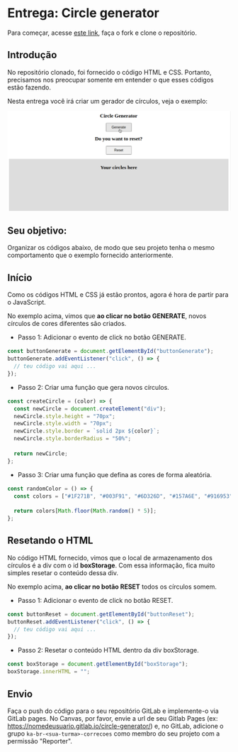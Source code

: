 # Entrega: Circle generator

Para começar, acesse [este link](https://gitlab.com/kenzie-academy-brasil/se/fe/getting-started-with-javascript/assessment-circle-generator), faça o fork e clone o repositório.

## Introdução

No repositório clonado, foi fornecido o código HTML e CSS. Portanto, precisamos nos preocupar somente em entender o que esses códigos estão fazendo.

Nesta entrega você irá criar um gerador de círculos, veja o exemplo:

![](./click_generator.gif)

## Seu objetivo:

Organizar os códigos abaixo, de modo que seu projeto tenha o mesmo comportamento que o exemplo fornecido anteriormente.

## Início

Como os códigos HTML e CSS já estão prontos, agora é hora de partir para o JavaScript.

No exemplo acima, vimos que **ao clicar no botão GENERATE**, novos círculos de cores diferentes são criados.

- Passo 1: Adicionar o evento de click no botão GENERATE.

```js
const buttonGenerate = document.getElementById("buttonGenerate");
buttonGenerate.addEventListener("click", () => {
  // teu código vai aqui ...
});
```

- Passo 2: Criar uma função que gera novos círculos.

```js
const createCircle = (color) => {
  const newCircle = document.createElement("div");
  newCircle.style.height = "70px";
  newCircle.style.width = "70px";
  newCircle.style.border = `solid 2px ${color}`;
  newCircle.style.borderRadius = "50%";

  return newCircle;
};
```

- Passo 3: Criar uma função que defina as cores de forma aleatória.

```js
const randomColor = () => {
  const colors = ["#1F271B", "#003F91", "#6D326D", "#157A6E", "#916953"];

  return colors[Math.floor(Math.random() * 5)];
};
```

## Resetando o HTML

No código HTML fornecido, vimos que o local de armazenamento dos círculos é a div com o id **boxStorage**. Com essa informação, fica muito simples resetar o conteúdo dessa div.

No exemplo acima, **ao clicar no botão RESET** todos os círculos somem.

- Passo 1: Adicionar o evento de click no botão RESET.

```js
const buttonReset = document.getElementById("buttonReset");
buttonReset.addEventListener("click", () => {
  // teu código vai aqui ...
});
```

- Passo 2: Resetar o conteúdo HTML dentro da div boxStorage.

```js
const boxStorage = document.getElementById("boxStorage");
boxStorage.innerHTML = "";
```

## Envio

Faça o push do código para o seu repositório GitLab e implemente-o via GitLab pages. No Canvas, por favor, envie a url de seu Gitlab Pages (ex: https://nomedeusuario.gitlab.io/circle-generator/) e, no GitLab, adicione o grupo `ka-br-<sua-turma>-correcoes` como membro do seu projeto com a permissão "Reporter".
